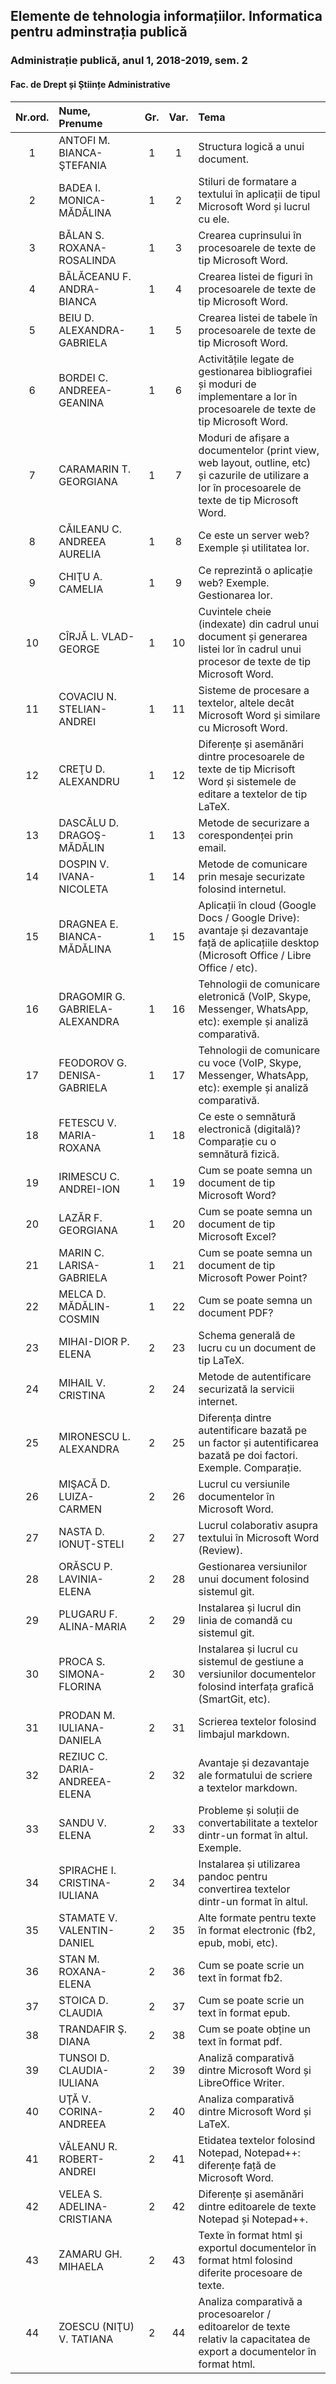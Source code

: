 ## Elemente de tehnologia informațiilor. Informatica pentru adminstrația publică

### Administrație publică, anul 1, 2018-2019, sem. 2

#### Fac. de Drept și Științe Administrative

| Nr.ord. | Nume, Prenume | Gr. | Var. | Tema |
| :---: | :--- | :---: | :---: | :--- |
| 1 | ANTOFI M. BIANCA-ŞTEFANIA | 1 | 1 | Structura logică a unui document. | 
| 2 | BADEA I. MONICA-MĂDĂLINA | 1 | 2 | Stiluri de formatare a textului în aplicații de tipul Microsoft Word și lucrul cu ele. | 
| 3 | BĂLAN S. ROXANA-ROSALINDA | 1 | 3 | Crearea cuprinsului în procesoarele de texte de tip Microsoft Word. | 
| 4 | BĂLĂCEANU F. ANDRA-BIANCA | 1 | 4 | Crearea listei de figuri în procesoarele de texte de tip Microsoft Word. | 
| 5 | BEIU D. ALEXANDRA-GABRIELA | 1 | 5 | Crearea listei de tabele în procesoarele de texte de tip Microsoft Word. | 
| 6 | BORDEI C. ANDREEA-GEANINA | 1 | 6 | Activitățile legate de gestionarea bibliografiei și moduri de implementare a lor în procesoarele de texte de tip Microsoft Word. | 
| 7 | CARAMARIN T. GEORGIANA | 1 | 7 | Moduri de afișare a documentelor (print view, web layout, outline, etc) și cazurile de utilizare a lor în procesoarele de texte de tip Microsoft Word. | 
| 8 | CĂILEANU C. ANDREEA AURELIA | 1 | 8 | Ce este un server web? Exemple și utilitatea lor. | 
| 9 | CHIŢU A. CAMELIA | 1 | 9 | Ce reprezintă o aplicație web? Exemple. Gestionarea lor. | 
| 10 | CÎRJĂ L. VLAD-GEORGE | 1 | 10 | Cuvintele cheie (indexate) din cadrul unui document și generarea listei lor în cadrul unui procesor de texte de tip Microsoft Word. | 
| 11 | COVACIU N. STELIAN-ANDREI | 1 | 11 | Sisteme de procesare a textelor, altele decât Microsoft Word și similare cu Microsoft Word. | 
| 12 | CREŢU D. ALEXANDRU | 1 | 12 | Diferențe și asemănări dintre procesoarele de texte de tip Micrisoft Word și sistemele de editare a textelor de tip LaTeX. | 
| 13 | DASCĂLU D. DRAGOŞ-MĂDĂLIN | 1 | 13 | Metode de securizare a corespondenței prin email. | 
| 14 | DOSPIN V. IVANA-NICOLETA | 1 | 14 | Metode de comunicare prin mesaje securizate folosind internetul. | 
| 15 | DRAGNEA E. BIANCA-MĂDĂLINA | 1 | 15 | Aplicații în cloud (Google Docs / Google Drive): avantaje și dezavantaje față de aplicațiile desktop (Microsoft Office / Libre Office / etc). | 
| 16 | DRAGOMIR G. GABRIELA-ALEXANDRA | 1 | 16 | Tehnologii de comunicare eletronică (VoIP, Skype, Messenger, WhatsApp, etc): exemple și analiză comparativă. | 
| 17 | FEODOROV G. DENISA-GABRIELA | 1 | 17 | Tehnologii de comunicare cu voce (VoIP, Skype, Messenger, WhatsApp, etc): exemple și analiză comparativă. | 
| 18 | FETESCU V. MARIA-ROXANA | 1 | 18 | Ce este o semnătură electronică (digitală)? Comparație cu o semnătură fizică. | 
| 19 | IRIMESCU C. ANDREI-ION | 1 | 19 | Cum se poate semna un document de tip Microsoft Word? | 
| 20 | LAZĂR F. GEORGIANA | 1 | 20 | Cum se poate semna un document de tip Microsoft Excel? | 
| 21 | MARIN C. LARISA-GABRIELA | 1 | 21 | Cum se poate semna un document de tip Microsoft Power Point? | 
| 22 | MELCA D. MĂDĂLIN-COSMIN | 1 | 22 | Cum se poate semna un document PDF? | 
| 23 | MIHAI-DIOR P. ELENA | 2 | 23 | Schema generală de lucru cu un document de tip LaTeX. | 
| 24 | MIHAIL V. CRISTINA | 2 | 24 | Metode de autentificare securizată la servicii internet. | 
| 25 | MIRONESCU L. ALEXANDRA | 2 | 25 | Diferența dintre autentificare bazată pe un factor și autentificarea bazată pe doi factori. Exemple. Comparație. | 
| 26 | MIŞACĂ D. LUIZA-CARMEN | 2 | 26 | Lucrul cu versiunile documentelor în Microsoft Word. | 
| 27 | NASTA D. IONUŢ-STELI | 2 | 27 | Lucrul colaborativ asupra textului în Microsoft Word (Review). | 
| 28 | ORĂSCU P. LAVINIA-ELENA | 2 | 28 | Gestionarea versiunilor unui document folosind sistemul git. | 
| 29 | PLUGARU F. ALINA-MARIA | 2 | 29 | Instalarea și lucrul din linia de comandă cu sistemul git. | 
| 30 | PROCA S. SIMONA-FLORINA | 2 | 30 | Instalarea și lucrul cu sistemul de gestiune a versiunilor documentelor folosind interfața grafică (SmartGit, etc). | 
| 31 | PRODAN M. IULIANA-DANIELA | 2 | 31 | Scrierea textelor folosind limbajul markdown. | 
| 32 | REZIUC C. DARIA-ANDREEA-ELENA | 2 | 32 | Avantaje și dezavantaje ale formatului de scriere a textelor markdown. | 
| 33 | SANDU V. ELENA | 2 | 33 | Probleme și soluții de convertabilitate a textelor dintr-un format în altul. Exemple. | 
| 34 | SPIRACHE I. CRISTINA-IULIANA | 2 | 34 | Instalarea și utilizarea pandoc pentru convertirea textelor dintr-un format în altul. | 
| 35 | STAMATE V. VALENTIN-DANIEL | 2 | 35 | Alte formate pentru texte în format electronic (fb2, epub, mobi, etc). | 
| 36 | STAN M. ROXANA-ELENA | 2 | 36 | Cum se poate scrie un text în format fb2. | 
| 37 | STOICA D. CLAUDIA | 2 | 37 | Cum se poate scrie un text în format epub. | 
| 38 | TRANDAFIR Ş. DIANA | 2 | 38 | Cum se poate obține un text în format pdf. | 
| 39 | TUNSOI D. CLAUDIA-IULIANA | 2 | 39 | Analiză comparativă dintre Microsoft Word și LibreOffice Writer. | 
| 40 | UŢĂ V. CORINA-ANDREEA | 2 | 40 | Analiza comparativă dintre Microsoft Word și LaTeX. | 
| 41 | VĂLEANU R. ROBERT-ANDREI | 2 | 41 | Etidatea textelor folosind Notepad, Notepad++: diferențe față de Microsoft Word. | 
| 42 | VELEA S. ADELINA-CRISTIANA | 2 | 42 | Diferențe și asemănări dintre editoarele de texte Notepad și Notepad++. | 
| 43 | ZAMARU GH. MIHAELA | 2 | 43 | Texte în format html și exportul documentelor în format html folosind diferite procesoare de texte. | 
| 44 | ZOESCU (NIŢU) V. TATIANA | 2 | 44 | Analiza comparativă a procesoarelor / editoarelor de texte relativ la capacitatea de export a documentelor în format html. | 
